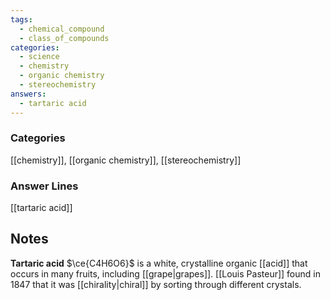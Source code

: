 ```yaml
---
tags:
  - chemical_compound
  - class_of_compounds
categories:
  - science
  - chemistry
  - organic chemistry
  - stereochemistry
answers:
  - tartaric acid
---
```

### Categories
[[chemistry]], [[organic chemistry]], [[stereochemistry]]
### Answer Lines
[[tartaric acid]]
## Notes
**Tartaric acid** $\ce{C4H6O6}$ is a white, crystalline organic [[acid]] that occurs in many fruits, including [[grape|grapes]]. [[Louis Pasteur]] found in 1847 that it was [[chirality|chiral]] by sorting through different crystals.